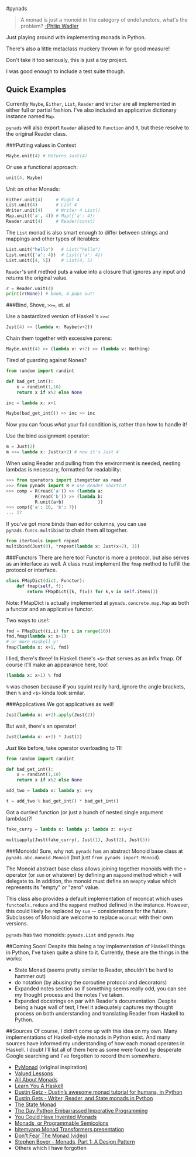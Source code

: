 #pynads

> A monad is just a monoid in the category of endofunctors, what's the problem?
> [-Philip Wadler](http://james-iry.blogspot.com/2009/05/brief-incomplete-and-mostly-wrong.html)

Just playing around with implementing monads in Python.

There's also a little metaclass muckery thrown in for good measure!

Don't take it too seriously, this is just a toy project.

I was good enough to include a test suite though.


Quick Examples
--------------

Currently `Maybe`, `Either`, `List`, `Reader` and `Writer` are all 
implemented in either full or partial fashion. I've also included an 
applicative dictionary instance named `Map`.

`pynads` will also export `Reader` aliased to `Function` and `R`, but 
these resolve to the original Reader class.

###Putting values in Context

```python
Maybe.unit(4) # Returns Just(4)
```

Or use a functional approach:

```python
unit(4, Maybe)
```

Unit on other Monads:

```python
Either.unit(4)     # Right 4
List.unit(4)       # List 4
Writer.unit(4)     # Writer 4 List()
Map.unit(('a', 4)) # Map({'a': 4})
Reader.unit(4)     # Reader(const)
```

The `List` monad is also smart enough to differ between strings and mappings
and other types of iterables:

```python
List.unit("hello")   # List("hello")
List.unit({'a': 4})  # List({'a': 4})
List.unit([4, 5])    # List(4, 5)
```

`Reader`'s unit method puts a value into a closure that ignores any input
and returns the original value.

```Python
r = Reader.unit(4)
print(r(None)) # boom, 4 pops out!
```

###Bind, Shove, `>>=`, et. al

Use a bastardized version of Haskell's `>>=`:

```python
Just(4) >> (lambda v: Maybe(v+2))
```

Chain them together with excessive parens:

```python
Maybe.unit(4) >> (lambda v: v+2) >> (lambda v: Nothing)
```

Tired of guarding against Nones?

```python
from random import randint

def bad_get_int():
    x = randint(1,10)
    return x if x%2 else None

inc = lambda x: x+1

Maybe(bad_get_int()) >> inc >> inc
```

Now you can focus *what* your fail condition is, rather than how to handle it!


Use the bind assignment operator:
```python
m = Just(2)
m <<= lambda x: Just(x+2) # now it's Just 4
```

When using Reader and pulling from the environment is needed, nesting
lambdas is necessary, formatted for readability:

```python
>>> from operators import itemgetter as read
>>> from pynads import R # use Reader shortcut
>>> comp = R(read('a')) >> (lambda a:
           R(read('b')) >> (lambda b:
           R.unit(a+b)             ))
>>> comp({'a': 10, 'b': 7})
... 17
```

If you've got more binds than editor columns, you can use
`pynads.funcs.multibind` to chain them all together.

```python
from itertools import repeat
multibind(Just(0), *repeat(lambda x: Just(x+2), 3))
```

###Functors
There are here too! Functor is more a protocol, but also serves as an
interface as well. A class must implement the `fmap` method to fulfill the
protocol or interface.

```python
class FMapDict(dict, Functor):
    def fmap(self, f):
        return FMapDict((k, f(v)) for k,v in self.items())
```

Note: FMapDict is actually implemented at `pynads.concrete.map.Map` as both
a functor and an applicative functor.

Two ways to use!:

```Python
fmd = FMapDict((i,i) for i in range(10))
fmd.fmap(lambda x: x+1)
# or more Haskell-y!
fmap(lambda x: x+1, fmd)
```

I lied, there's three! In Haskell there's `<$>` that serves as an infix fmap.
Of course it'll make an appearance here, too!

```python
(lambda x: x+1) % fmd
```

`%` was chosen because if you squint really hard, ignore the angle brackets,
then `%` and `<$>` kinda look similar.

###Applicatives
We got applicatives as well!

```python
Just(lambda x: x+2).apply(Just(2))
```

But wait, there's an operator!

```python
Just(lambda x: x+2) * Just(2)
```

*Just* like before, take operator overloading to 11!

```python
from random import randint

def bad_get_int():
    x = randint(1,10)
    return x if x%2 else None

add_two = lambda x: lambda y: x+y

t = add_two % bad_get_int() * bad_get_int()
```

Got a curried function (or just a bunch of nested single argument lambdas)?!

```python
fake_curry = lambda x: lambda y: lambda z: x+y+z

multiapply(Just(fake_curry), Just(1), Just(2), Just(3))
```

###Monoids!
Sure, why not. `pynads` has an abstract Monoid base class at
`pynads.abc.monoid.Monoid` (but just `from pynads import Monoid`).

The Monoid abstract base class allows joining together monoids with the `+`
operator (or `sum` or whatever) by defining an `mappend` method which `+`
will delegate to. In addition, the monoid must define an `mempty` value
which represents its "empty" or "zero" value.

This class also provides a default implementation of mconcat which uses
`functools.reduce` and the `mappend` method defined in the instance. However,
this could likely be replaced by `sum` -- considerations for the future.
Subclasses of Monoid are welcome to replace `mconcat` with their own versions.

`pynads` has two monoids: `pynads.List` and `pynads.Map`

##Coming Soon!
Despite this being a toy implementation of Haskell things in Python, I've
taken quite a shine to it. Currently, these are the things in the works:

- State Monad (seems pretty similar to Reader, shouldn't be hard to hammer out)
- do notation (by abusing the coroutine protocol and decorators)
- Expanded notes section so if something seems really odd, you can see my
thought process and the notes I've taken.
- Expanded docstrings on par with Reader's documentation. Despite being a huge
wall of text, I feel it adequately captures my thought process on both
understanding and translating Reader from Haskell to Python.

##Sources
Of course, I didn't come up with this idea on my own. Many implementations
of Haskell-style monads in Python exist. And many sources have informed my
understanding of how each monad operates in Haskell. I doubt I'll list all
of them here as some were found by desperate Google searching and I've
forgotten to record them somewhere.

- [PyMonad](https://bitbucket.org/jason_delaat/pymonad>) (original inspiration)
- [Valued Lessons](http://www.valuedlessons.com/2008/01/monads-in-python-with-nice-syntax.html)
- [All About Monads](https://wiki.haskell.org/All_About_Monads)
- [Learn You A Haskell](http://learnyouahaskell.com/)
- [Dustin Getz - Dustin’s awesome monad tutorial for humans, in Python](http://www.dustingetz.com/2012/04/07/dustins-awesome-monad-tutorial-for-humans-in-python.html)
- [Dustin Gets - Writer, Reader, and State monads in Python](http://www.dustingetz.com/2012/10/02/reader-writer-state-monad-in-python.html)
- [The State Monad](https://acm.wustl.edu/functional/state-monad.php)
- [The Day Python Embarrassed Imperative Programming](http://the-27th-comrade.appspot.com/blog/ahJzfnRoZS0yN3RoLWNvbXJhZGVyDAsSBUVudHJ5GOFdDA)
- [You Could Have Invented Monads](http://blog.sigfpe.com/2006/08/you-could-have-invented-monads-and.html)
- [Monads, or Programmable Semicolons](http://zacharyvoase.com/2014/04/30/monads/)
- [bitemyapp Monad Transformers presentation](https://github.com/bitemyapp/presentations/tree/master/monad_transformers)
- [Don't Fear The Monad (video)](http://www.youtube.com/attribution_link?a=o2IwOJe4Tk3p2xPSEti5Fw&u=%2Fwatch%3Fv%3DZhuHCtR3xq8%26feature%3Dshare)
- [Stephen Boyer - Monads, Part 1: A Design Pattern](http://www.stephanboyer.com/post/9/monads-part-1-a-design-pattern)
- Others which I have forgotten
